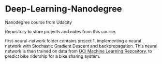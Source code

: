 # Deep-Learning-Nanodegree
Nanodegree course from Udacity

Repository to store projects and notes from this course.

first-neural-network folder contains project 1, implementing a neural network with Stochastic Gradient Descent and backpropagation. This neural network is then trained on data from [UCI Machine Learning Repository](https://archive.ics.uci.edu/ml/datasets/Bike+Sharing+Dataset), to predict bike ridership for a bike sharing system.
